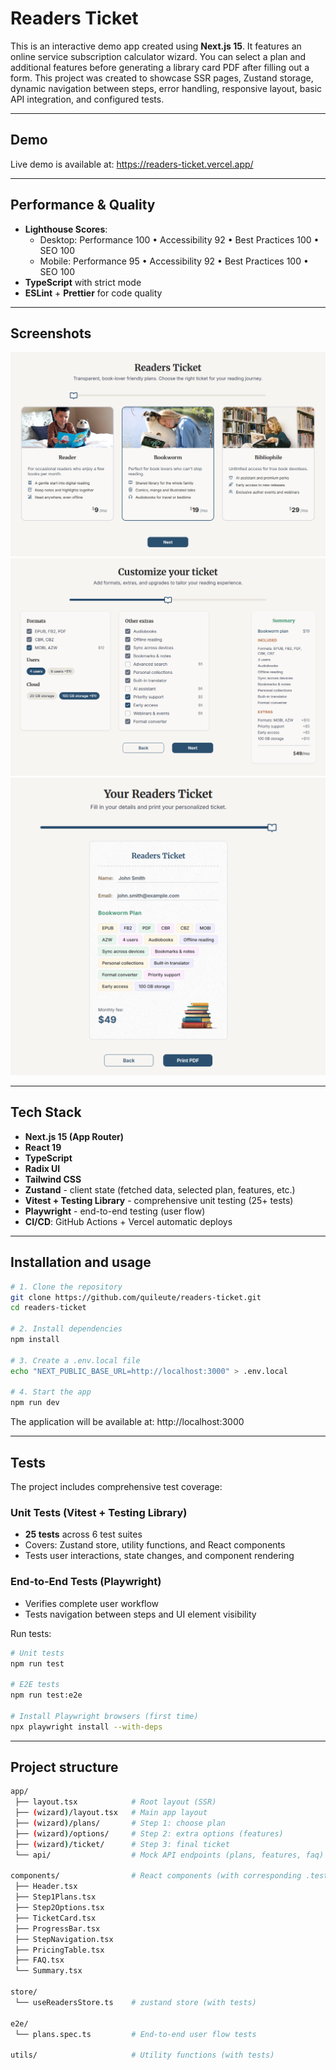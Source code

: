 # Readers Ticket

This is an interactive demo app created using **Next.js 15**.
It features an online service subscription calculator wizard.
You can select a plan and additional features before generating a library card PDF after filling out a form.
This project was created to showcase SSR pages, Zustand storage, dynamic navigation between steps, error handling, responsive layout, basic API integration, and configured tests.

---

## Demo

Live demo is available at: https://readers-ticket.vercel.app/

---

## Performance & Quality

- **Lighthouse Scores**:
  - Desktop: Performance 100 • Accessibility 92 • Best Practices 100 • SEO 100
  - Mobile: Performance 95 • Accessibility 92 • Best Practices 100 • SEO 100
- **TypeScript** with strict mode
- **ESLint** + **Prettier** for code quality

---

## Screenshots

![Plan selection page](public/screenshots/step1.png)
![Options selection page](public/screenshots/step2.png)
![Final ticket](public/screenshots/step3.png)

---

## Tech Stack

- **Next.js 15 (App Router)**
- **React 19**
- **TypeScript**
- **Radix UI**
- **Tailwind CSS**
- **Zustand** - client state (fetched data, selected plan, features, etc.)
- **Vitest + Testing Library** - comprehensive unit testing (25+ tests)
- **Playwright** - end-to-end testing (user flow)
- **CI/CD**: GitHub Actions + Vercel automatic deploys

---

## Installation and usage

```bash
# 1. Clone the repository
git clone https://github.com/quileute/readers-ticket.git
cd readers-ticket

# 2. Install dependencies
npm install

# 3. Create a .env.local file
echo "NEXT_PUBLIC_BASE_URL=http://localhost:3000" > .env.local

# 4. Start the app
npm run dev
```

The application will be available at: http://localhost:3000

---

## Tests

The project includes comprehensive test coverage:

### Unit Tests (Vitest + Testing Library)

- **25 tests** across 6 test suites
- Covers: Zustand store, utility functions, and React components
- Tests user interactions, state changes, and component rendering

### End-to-End Tests (Playwright)

- Verifies complete user workflow
- Tests navigation between steps and UI element visibility

Run tests:

```bash
# Unit tests
npm run test

# E2E tests
npm run test:e2e

# Install Playwright browsers (first time)
npx playwright install --with-deps
```

---

## Project structure

```bash
app/
 ├── layout.tsx            # Root layout (SSR)
 ├── (wizard)/layout.tsx   # Main app layout
 ├── (wizard)/plans/       # Step 1: choose plan
 ├── (wizard)/options/     # Step 2: extra options (features)
 ├── (wizard)/ticket/      # Step 3: final ticket
 └── api/                  # Mock API endpoints (plans, features, faq)

components/                # React components (with corresponding .test.tsx files)
 ├── Header.tsx
 ├── Step1Plans.tsx
 ├── Step2Options.tsx
 ├── TicketCard.tsx
 ├── ProgressBar.tsx
 ├── StepNavigation.tsx
 ├── PricingTable.tsx
 ├── FAQ.tsx
 └── Summary.tsx

store/
 └── useReadersStore.ts    # zustand store (with tests)

e2e/
 └── plans.spec.ts         # End-to-end user flow tests

utils/                     # Utility functions (with tests)

```
